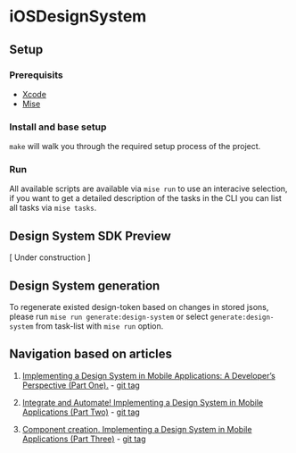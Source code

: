 # iOSDesignSystem

## Setup 

### Prerequisits

- [Xcode](https://developer.apple.com/xcode)
- [Mise](https://mise.jdx.dev/getting-started.html#quickstart)

### Install and base setup

`make` will walk you through the required setup process of the project.

### Run 

All available scripts are available via `mise run` to use an interacive selection, if you want to get a detailed description of the tasks in the CLI you can list all tasks via `mise tasks`.

## Design System SDK Preview

[ Under construction ]

## Design System generation

To regenerate existed design-token based on changes in stored jsons, please run `mise run generate:design-system` or select `generate:design-system` from task-list with `mise run` option.

## Navigation based on articles

1. [Implementing a Design System in Mobile Applications: A Developer’s Perspective (Part One).](https://medium.com/@ivanfomenko/implementing-a-design-system-in-mobile-applications-a-developers-perspective-part-one-c36d5cbf655f) - [git tag](https://github.com/ivfomenko/iOSDesignSystem/releases/tag/Part1%2BPart2)

2. [Integrate and Automate! Implementing a Design System in Mobile Applications (Part Two)](https://medium.com/@ivanfomenko/integrate-and-automate-implementing-a-design-system-in-mobile-applications-part-two-2939ddf720d4) - [git tag](https://github.com/ivfomenko/iOSDesignSystem/releases/tag/Part1%2BPart2)

3. [Component creation. Implementing a Design System in Mobile Applications (Part Three)](https://medium.com/@ivanfomenko/component-creation-implementing-a-design-system-in-mobile-applications-part-three-8372933990f6) - [git tag](https://github.com/ivfomenko/iOSDesignSystem/releases/tag/Part3)